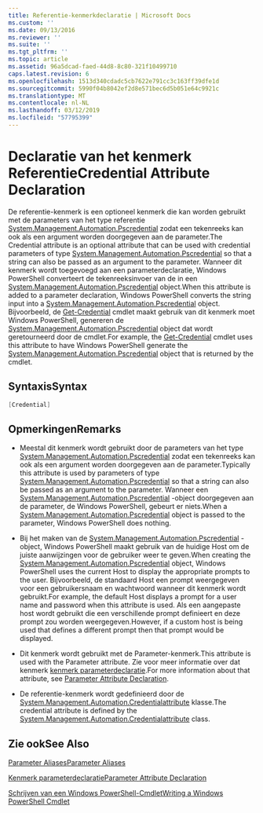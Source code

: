 ```yaml
---
title: Referentie-kenmerkdeclaratie | Microsoft Docs
ms.custom: ''
ms.date: 09/13/2016
ms.reviewer: ''
ms.suite: ''
ms.tgt_pltfrm: ''
ms.topic: article
ms.assetid: 96a5dcad-faed-44d8-8c80-321f10499710
caps.latest.revision: 6
ms.openlocfilehash: 1513d340cdadc5cb7622e791cc3c163ff39dfe1d
ms.sourcegitcommit: 5990f04b8042ef2d8e571bec6d5b051e64c9921c
ms.translationtype: MT
ms.contentlocale: nl-NL
ms.lasthandoff: 03/12/2019
ms.locfileid: "57795399"
---
```

# <a name="credential-attribute-declaration"></a><span data-ttu-id="b04a5-102">Declaratie van het kenmerk Referentie</span><span class="sxs-lookup"><span data-stu-id="b04a5-102">Credential Attribute Declaration</span></span>

<span data-ttu-id="b04a5-103">De referentie-kenmerk is een optioneel kenmerk die kan worden gebruikt met de parameters van het type referentie [System.Management.Automation.Pscredential](/dotnet/api/System.Management.Automation.PSCredential) zodat een tekenreeks kan ook als een argument worden doorgegeven aan de parameter.</span><span class="sxs-lookup"><span data-stu-id="b04a5-103">The Credential attribute is an optional attribute that can be used with credential parameters of type [System.Management.Automation.Pscredential](/dotnet/api/System.Management.Automation.PSCredential) so that a string can also be passed as an argument to the parameter.</span></span> <span data-ttu-id="b04a5-104">Wanneer dit kenmerk wordt toegevoegd aan een parameterdeclaratie, Windows PowerShell converteert de tekenreeksinvoer van de in een [System.Management.Automation.Pscredential](/dotnet/api/System.Management.Automation.PSCredential) object.</span><span class="sxs-lookup"><span data-stu-id="b04a5-104">When this attribute is added to a parameter declaration, Windows PowerShell converts the string input into a [System.Management.Automation.Pscredential](/dotnet/api/System.Management.Automation.PSCredential) object.</span></span> <span data-ttu-id="b04a5-105">Bijvoorbeeld, de [Get-Credential](/powershell/module/Microsoft.PowerShell.Security/Get-Credential) cmdlet maakt gebruik van dit kenmerk moet Windows PowerShell, genereren de [System.Management.Automation.Pscredential](/dotnet/api/System.Management.Automation.PSCredential) object dat wordt geretourneerd door de cmdlet.</span><span class="sxs-lookup"><span data-stu-id="b04a5-105">For example, the [Get-Credential](/powershell/module/Microsoft.PowerShell.Security/Get-Credential) cmdlet uses this attribute to have Windows PowerShell generate the [System.Management.Automation.Pscredential](/dotnet/api/System.Management.Automation.PSCredential) object that is returned by the cmdlet.</span></span>

## <a name="syntax"></a><span data-ttu-id="b04a5-106">Syntaxis</span><span class="sxs-lookup"><span data-stu-id="b04a5-106">Syntax</span></span>

```csharp
[Credential]
```

## <a name="remarks"></a><span data-ttu-id="b04a5-107">Opmerkingen</span><span class="sxs-lookup"><span data-stu-id="b04a5-107">Remarks</span></span>

- <span data-ttu-id="b04a5-108">Meestal dit kenmerk wordt gebruikt door de parameters van het type [System.Management.Automation.Pscredential](/dotnet/api/System.Management.Automation.PSCredential) zodat een tekenreeks kan ook als een argument worden doorgegeven aan de parameter.</span><span class="sxs-lookup"><span data-stu-id="b04a5-108">Typically this attribute is used by parameters of type [System.Management.Automation.Pscredential](/dotnet/api/System.Management.Automation.PSCredential) so that a string can also be passed as an argument to the parameter.</span></span> <span data-ttu-id="b04a5-109">Wanneer een [System.Management.Automation.Pscredential](/dotnet/api/System.Management.Automation.PSCredential) -object doorgegeven aan de parameter, de Windows PowerShell, gebeurt er niets.</span><span class="sxs-lookup"><span data-stu-id="b04a5-109">When a [System.Management.Automation.Pscredential](/dotnet/api/System.Management.Automation.PSCredential) object is passed to the parameter, Windows PowerShell does nothing.</span></span>

- <span data-ttu-id="b04a5-110">Bij het maken van de [System.Management.Automation.Pscredential](/dotnet/api/System.Management.Automation.PSCredential) -object, Windows PowerShell maakt gebruik van de huidige Host om de juiste aanwijzingen voor de gebruiker weer te geven.</span><span class="sxs-lookup"><span data-stu-id="b04a5-110">When creating the [System.Management.Automation.Pscredential](/dotnet/api/System.Management.Automation.PSCredential) object, Windows PowerShell uses the current Host to display the appropriate prompts to the user.</span></span> <span data-ttu-id="b04a5-111">Bijvoorbeeld, de standaard Host een prompt weergegeven voor een gebruikersnaam en wachtwoord wanneer dit kenmerk wordt gebruikt.</span><span class="sxs-lookup"><span data-stu-id="b04a5-111">For example, the default Host displays a prompt for a user name and password when this attribute is used.</span></span> <span data-ttu-id="b04a5-112">Als een aangepaste host wordt gebruikt die een verschillende prompt definieert en deze prompt zou worden weergegeven.</span><span class="sxs-lookup"><span data-stu-id="b04a5-112">However, if a custom host is being used that defines a different prompt then that prompt would be displayed.</span></span>

- <span data-ttu-id="b04a5-113">Dit kenmerk wordt gebruikt met de Parameter-kenmerk.</span><span class="sxs-lookup"><span data-stu-id="b04a5-113">This attribute is used with the Parameter attribute.</span></span> <span data-ttu-id="b04a5-114">Zie voor meer informatie over dat kenmerk [kenmerk parameterdeclaratie](./parameter-attribute-declaration.md).</span><span class="sxs-lookup"><span data-stu-id="b04a5-114">For more information about that attribute, see [Parameter Attribute Declaration](./parameter-attribute-declaration.md).</span></span>

- <span data-ttu-id="b04a5-115">De referentie-kenmerk wordt gedefinieerd door de [System.Management.Automation.Credentialattribute](/dotnet/api/System.Management.Automation.CredentialAttribute) klasse.</span><span class="sxs-lookup"><span data-stu-id="b04a5-115">The credential attribute is defined by the [System.Management.Automation.Credentialattribute](/dotnet/api/System.Management.Automation.CredentialAttribute) class.</span></span>

## <a name="see-also"></a><span data-ttu-id="b04a5-116">Zie ook</span><span class="sxs-lookup"><span data-stu-id="b04a5-116">See Also</span></span>

[<span data-ttu-id="b04a5-117">Parameter Aliases</span><span class="sxs-lookup"><span data-stu-id="b04a5-117">Parameter Aliases</span></span>](./parameter-aliases.md)

[<span data-ttu-id="b04a5-118">Kenmerk parameterdeclaratie</span><span class="sxs-lookup"><span data-stu-id="b04a5-118">Parameter Attribute Declaration</span></span>](./parameter-attribute-declaration.md)

[<span data-ttu-id="b04a5-119">Schrijven van een Windows PowerShell-Cmdlet</span><span class="sxs-lookup"><span data-stu-id="b04a5-119">Writing a Windows PowerShell Cmdlet</span></span>](./writing-a-windows-powershell-cmdlet.md)
